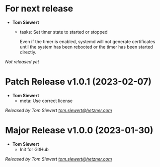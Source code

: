 # For next release
  * **Tom Siewert**
    * tasks: Set timer state to started or stopped
      
      Even if the timer is enabled, systemd will not generate certificates
      until the system has been rebooted or the timer has been started
      directly.

*Not released yet*

# Patch Release v1.0.1 (2023-02-07)
  * **Tom Siewert**
    * meta: Use correct license

*Released by Tom Siewert <tom.siewert@hetzner.com>*

# Major Release v1.0.0 (2023-01-30)
  * **Tom Siewert**
    * Init for GitHub

*Released by Tom Siewert <tom.siewert@hetzner.com>*
